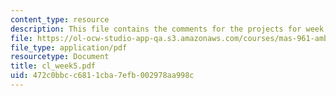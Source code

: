 ```yaml
---
content_type: resource
description: This file contains the comments for the projects for week 5 by the student.
file: https://ol-ocw-studio-app-qa.s3.amazonaws.com/courses/mas-961-ambient-intelligence-spring-2005/472c0bbcc6811cba7efb002978aa998c_cl_week5.pdf
file_type: application/pdf
resourcetype: Document
title: cl_week5.pdf
uid: 472c0bbc-c681-1cba-7efb-002978aa998c
---
```

